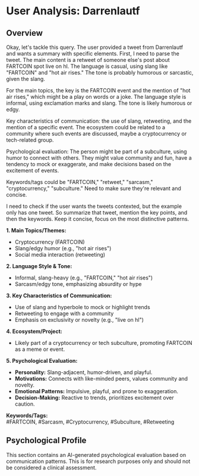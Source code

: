# User Analysis: Darrenlautf

## Overview

<think>
Okay, let's tackle this query. The user provided a tweet from Darrenlautf and wants a summary with specific elements. First, I need to parse the tweet. The main content is a retweet of someone else's post about FARTCOIN spot live on hl. The language is casual, using slang like "FARTCOIN" and "hot air rises." The tone is probably humorous or sarcastic, given the slang.

For the main topics, the key is the FARTCOIN event and the mention of "hot air rises," which might be a play on words or a joke. The language style is informal, using exclamation marks and slang. The tone is likely humorous or edgy.

Key characteristics of communication: the use of slang, retweeting, and the mention of a specific event. The ecosystem could be related to a community where such events are discussed, maybe a cryptocurrency or tech-related group. 

Psychological evaluation: The person might be part of a subculture, using humor to connect with others. They might value community and fun, have a tendency to mock or exaggerate, and make decisions based on the excitement of events.

Keywords/tags could be "FARTCOIN," "retweet," "sarcasm," "cryptocurrency," "subculture." Need to make sure they're relevant and concise.

I need to check if the user wants the tweets contexted, but the example only has one tweet. So summarize that tweet, mention the key points, and then the keywords. Keep it concise, focus on the most distinctive patterns.
</think>

**1. Main Topics/Themes:**  
- Cryptocurrency (FARTCOIN)  
- Slang/edgy humor (e.g., "hot air rises")  
- Social media interaction (retweeting)  

**2. Language Style & Tone:**  
- Informal, slang-heavy (e.g., "FARTCOIN," "hot air rises")  
- Sarcasm/edgy tone, emphasizing absurdity or hype  

**3. Key Characteristics of Communication:**  
- Use of slang and hyperbole to mock or highlight trends  
- Retweeting to engage with a community  
- Emphasis on exclusivity or novelty (e.g., "live on hl")  

**4. Ecosystem/Project:**  
- Likely part of a cryptocurrency or tech subculture, promoting FARTCOIN as a meme or event.  

**5. Psychological Evaluation:**  
- **Personality:** Slang-adjacent, humor-driven, and playful.  
- **Motivations:** Connects with like-minded peers, values community and novelty.  
- **Emotional Patterns:** Impulsive, playful, and prone to exaggeration.  
- **Decision-Making:** Reactive to trends, prioritizes excitement over caution.  

**Keywords/Tags:**  
#FARTCOIN, #Sarcasm, #Cryptocurrency, #Subculture, #Retweeting

## Psychological Profile

This section contains an AI-generated psychological evaluation based on communication patterns. This is for research purposes only and should not be considered a clinical assessment.